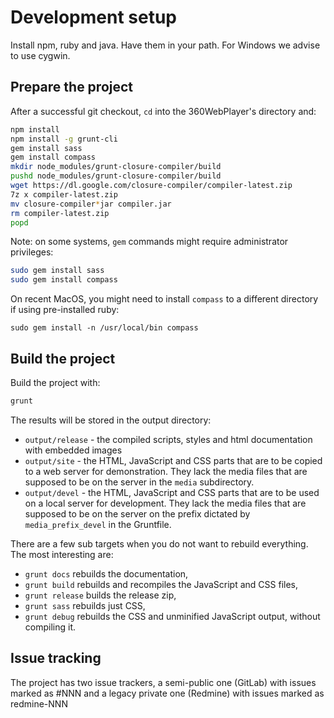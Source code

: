 Development setup
=================

Install npm, ruby and java. Have them in your path.
For Windows we advise to use cygwin.


Prepare the project
-------------------

After a successful git checkout, `cd` into the 360WebPlayer's directory and:

```bash
npm install
npm install -g grunt-cli
gem install sass
gem install compass
mkdir node_modules/grunt-closure-compiler/build
pushd node_modules/grunt-closure-compiler/build
wget https://dl.google.com/closure-compiler/compiler-latest.zip
7z x compiler-latest.zip
mv closure-compiler*jar compiler.jar
rm compiler-latest.zip
popd
```

Note: on some systems, `gem` commands might require administrator privileges:
```bash
sudo gem install sass
sudo gem install compass
```

On recent MacOS, you might need to install `compass` to a different directory if using pre-installed ruby:
```
sudo gem install -n /usr/local/bin compass
```


Build the project
-----------------

Build the project with:

```bash
grunt
```

The results will be stored in the output directory:

* `output/release` - the compiled scripts, styles and html documentation with embedded images
* `output/site` - the HTML, JavaScript and CSS parts that are to be copied to a web server for demonstration. They lack the media files that are supposed to be on the server in the `media` subdirectory. 
* `output/devel` - the HTML, JavaScript and CSS parts that are to be used on a local server for development. They lack the media files that are supposed to be on the server on the prefix dictated by `media_prefix_devel` in the Gruntfile.

There are a few sub targets when you do not want to rebuild everything. The most interesting are:

* `grunt docs` rebuilds the documentation,
* `grunt build` rebuilds and recompiles the JavaScript and CSS files,
* `grunt release` builds the release zip,
* `grunt sass` rebuilds just CSS,
* `grunt debug` rebuilds the CSS and unminified JavaScript output, without compiling it.




Issue tracking
--------------

The project has two issue trackers, a semi-public one (GitLab) with issues marked as #NNN and a legacy private one (Redmine) with issues marked as redmine-NNN
